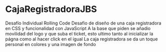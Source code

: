 # CajaRegistradoraJBS
Desafío Individual Rolling Code
Desafio de diseño de una caja registradora en CSS y funcionalidad con JavaScript
A la base que piden se añadio movilidad del logo y que suba el ticket, esto ultimo tanto al inicializar la págna como al hacer click en el igual
La caja registradora se da un toque personal en colores y una imagen de fondo
